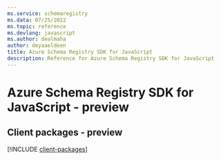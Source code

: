 ```yaml
---
ms.service: schemaregistry
ms.data: 07/25/2022
ms.topic: reference
ms.devlang: javascript
ms.author: dealmaha
author: deyaaeldeen
title: Azure Schema Registry SDK for JavaScript
description: Reference for Azure Schema Registry SDK for JavaScript
---
```

# Azure Schema Registry SDK for JavaScript - preview

## Client packages - preview
[!INCLUDE [client-packages](schema-registry-client-index.md)]